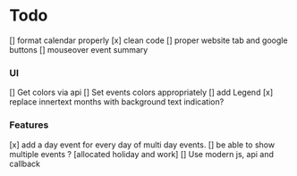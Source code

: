 # Todo
[] format calendar properly
[x] clean code
[] proper website tab and google buttons
[] mouseover event summary

### UI
[] Get colors via api
[] Set events colors appropriately
[] add Legend
[x] replace innertext months with background text indication?

### Features
[x] add a day event for every day of multi day events.
[] be able to show multiple events ? [allocated holiday and work]
[] Use modern js, api and callback 
